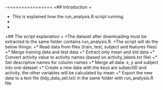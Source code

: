 -================
+## Introduction
+
+ This is explained how the run_analysis.R script running.
+
+
+## The script explanation
+
+The dataset after downloading must be extracted to the same folder contains run_analysis.R.
+The script will do the below things:
+* Read data from files (train, test, subject and features files)
+* Merge training data and test data
+* Extract only mean and std data
+* Convert activity value to activity names (based on activity_labels.txt file)
+* Set descriptive names for column names
+* Merge all data: x, y and subject into one dataset
+* Create a new data with the keys are subjectID and activity, the other variables will be calculated by mean
+* Export the new data to a text file (tidy_data_set.txt) in the same folder with run_analysis.R file
